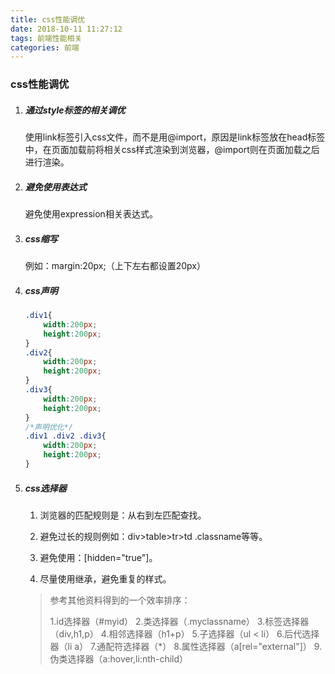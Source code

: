 ```yaml
---
title: css性能调优
date: 2018-10-11 11:27:12
tags: 前端性能相关
categories: 前端
---
```


### css性能调优

1. ##### 通过style标签的相关调优

   使用link标签引入css文件，而不是用@import，原因是link标签放在head标签中，在页面加载前将相关css样式渲染到浏览器，@import则在页面加载之后进行渲染。

2. ##### 避免使用表达式

   避免使用expression相关表达式。

3. ##### css缩写

   例如：margin:20px;（上下左右都设置20px）

4. ##### css声明

   ```css
   .div1{
       width:200px;
       height:200px;
   }
   .div2{
       width:200px;
       height:200px;
   }
   .div3{
       width:200px;
       height:200px;
   }
   /*声明优化*/
   .div1 .div2 .div3{
       width:200px;
       height:200px;
   }
   ```

5. ##### css选择器

   1. 浏览器的匹配规则是：从右到左匹配查找。

   2. 避免过长的规则例如：div>table>tr>td .classname等等。
   3. 避免使用：[hidden="true"]。
   4. 尽量使用继承，避免重复的样式。

   > 参考其他资料得到的一个效率排序：
   >
   > 1.id选择器（#myid）
   > 2.类选择器（.myclassname）
   > 3.标签选择器（div,h1,p）
   > 4.相邻选择器（h1+p）
   > 5.子选择器（ul < li）
   > 6.后代选择器（li a）
   > 7.通配符选择器（*）
   > 8.属性选择器（a[rel="external"]）
   > 9.伪类选择器（a:hover,li:nth-child）

